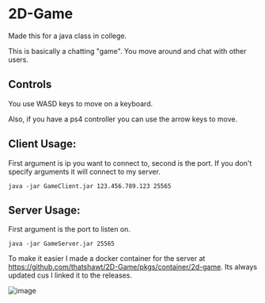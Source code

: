 # 2D-Game
Made this for a java class in college.

This is basically a chatting "game". You move around and chat with other users.

## Controls
You use WASD keys to move on a keyboard.

Also, if you have a ps4 controller you can use the arrow keys to move.

## Client Usage:
First argument is ip you want to connect to, second is the port.
If you don't specify arguments it will connect to my server.

```java -jar GameClient.jar 123.456.789.123 25565```

## Server Usage:
First argument is the port to listen on.

```java -jar GameServer.jar 25565```

To make it easier I made a docker container for the server at https://github.com/thatshawt/2D-Game/pkgs/container/2d-game.
Its always updated cus I linked it to the releases.

![image](https://user-images.githubusercontent.com/5741581/163100622-548dc582-d7d9-4c2a-ae3d-e048b0e6e10f.png)
